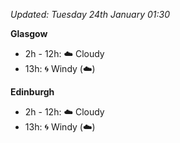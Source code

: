 *Updated: Tuesday 24th January 01:30*

**Glasgow**

* 2h - 12h: :cloud: Cloudy
* 13h: :cyclone: Windy (:cloud:)

**Edinburgh**

* 2h - 12h: :cloud: Cloudy
* 13h: :cyclone: Windy (:cloud:)
